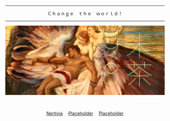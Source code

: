 <div align="center">
  <hr/>
  <p>Ｃｈａｎｇｅ　ｔｈｅ　ｗｏｒｌｄ！</p>
  <hr/>
  <img src="旗幟.PNG"; />
  
  <p>&#917567<p/>
  <a href="https://nertivia.net/i/lounge298";  target="nertivia">Nertivia<a/>　
  <a href="https://nertivia.net/i/lounge298";  target="discord">Placeholder<a/>　
  <a href="https://nertivia.net/i/lounge298";  target="netpage">Placeholder<a/>
</div>
